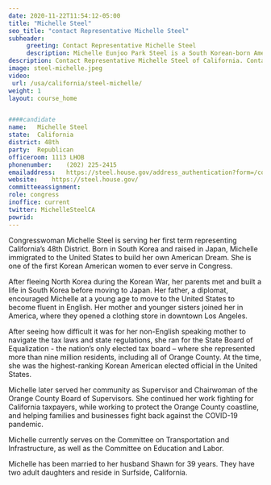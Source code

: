 ```yaml
---
date: 2020-11-22T11:54:12-05:00
title: "Michelle Steel"
seo_title: "contact Representative Michelle Steel"
subheader:
     greeting: Contact Representative Michelle Steel 
     description: Michelle Eunjoo Park Steel is a South Korean-born American politician serving as the U.S. Representative for California's 48th congressional district. Steel, along with Young Kim and Marilyn Strickland of Washington, will be the first Korean-American women to serve in Congress.
description: Contact Representative Michelle Steel of California. Contact information for Michelle Steel includes email address, phone number, and mailing address.
image: steel-michelle.jpeg
video: 
 url: /usa/california/steel-michelle/
weight: 1
layout: course_home


####candidate
name:	Michelle Steel
state:	California
district: 48th
party:	Republican
officeroom:	1113 LHOB
phonenumber:	(202) 225-2415
emailaddress:	https://steel.house.gov/address_authentication?form=/contact
website:	https://steel.house.gov/
committeeassignment: 
role: congress
inoffice: current
twitter: MichelleSteelCA
powrid: 
---
```


Congresswoman Michelle Steel is serving her first term representing California’s 48th District. Born in South Korea and raised in Japan, Michelle immigrated to the United States to build her own American Dream. She is one of the first Korean American women to ever serve in Congress.

After fleeing North Korea during the Korean War, her parents met and built a life in South Korea before moving to Japan. Her father, a diplomat, encouraged Michelle at a young age to move to the United States to become fluent in English. Her mother and younger sisters joined her in America, where they opened a clothing store in downtown Los Angeles.

After seeing how difficult it was for her non-English speaking mother to navigate the tax laws and state regulations, she ran for the State Board of Equalization - the nation’s only elected tax board – where she represented more than nine million residents, including all of Orange County. At the time, she was the highest-ranking Korean American elected official in the United States.

Michelle later served her community as Supervisor and Chairwoman of the Orange County Board of Supervisors. She continued her work fighting for California taxpayers, while working to protect the Orange County coastline, and helping families and businesses fight back against the COVID-19 pandemic.

Michelle currently serves on the Committee on Transportation and Infrastructure, as well as the Committee on Education and Labor.

Michelle has been married to her husband Shawn for 39 years. They have two adult daughters and reside in Surfside, California.